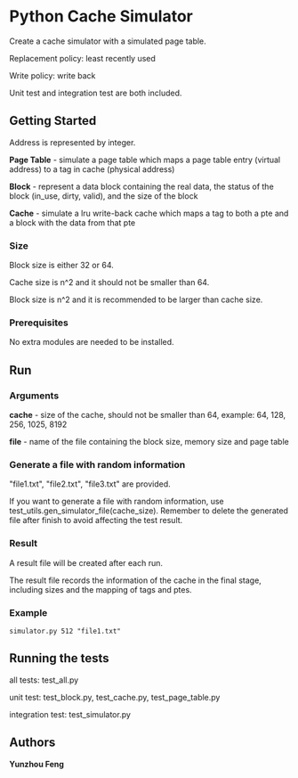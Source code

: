 # Python Cache Simulator

Create a cache simulator with a simulated page table. 

Replacement policy: least recently used

Write policy: write back

Unit test and integration test are both included.

## Getting Started

Address is represented by integer. 

**Page Table** - simulate a page table which maps a page table entry (virtual address) to a tag in cache (physical address)

**Block** - represent a data block containing the real data, the status of the block (in_use, dirty, valid), and the size of the block

**Cache** - simulate a lru write-back cache which maps a tag to both a pte and a block with the data from that pte

### Size

Block size is either 32 or 64. 

Cache size is n^2 and it should not be smaller than 64.

Block size is n^2 and it is recommended to be larger than cache size.

### Prerequisites

No extra modules are needed to be installed.

## Run

### Arguments

**cache** - size of the cache, should not be smaller than 64, example: 64, 128, 256, 1025, 8192

**file** - name of the file containing the block size, memory size and page table

### Generate a file with random information

"file1.txt", "file2.txt", "file3.txt" are provided.

If you want to generate a file with random information, use test_utils.gen_simulator_file(cache_size).
Remember to delete the generated file after finish to avoid affecting the test result. 

### Result

A result file will be created after each run. 

The result file records the information of the cache in the final stage, including sizes and the mapping of tags and ptes.

### Example

```
simulator.py 512 "file1.txt"
```

## Running the tests

all tests: test_all.py

unit test: test_block.py, test_cache.py, test_page_table.py

integration test: test_simulator.py


## Authors

 **Yunzhou Feng** 

